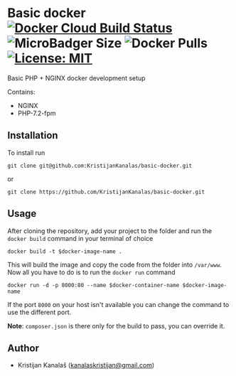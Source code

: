 # Basic docker [![Docker Cloud Build Status](https://img.shields.io/docker/cloud/build/kristijank/basic-docker.svg)](https://hub.docker.com/r/kristijank/basic-docker/builds) ![MicroBadger Size](https://img.shields.io/microbadger/image-size/kristijank/basic-docker.svg) ![Docker Pulls](https://img.shields.io/docker/pulls/kristijank/basic-docker.svg) [![License: MIT](https://img.shields.io/badge/License-MIT-yellow.svg)](https://opensource.org/licenses/MIT)
Basic PHP + NGINX docker development setup

Contains:
- NGINX
- PHP-7.2-fpm

## Installation

To install run 
```
git clone git@github.com:KristijanKanalas/basic-docker.git
```
or
```
git clone https://github.com/KristijanKanalas/basic-docker.git
```

## Usage

After cloning the repository, add your project to the folder and run
the `docker build` command in your terminal of choice

```
docker build -t $docker-image-name . 
```

This will build the image and copy the code from the folder into `/var/www`.
Now all you have to do is to run the `docker run` command

```
docker run -d -p 8000:80 --name $docker-container-name $docker-image-name
```

If the port `8000` on your host isn't available you can change the command to use the different port.

**Note**: `composer.json` is there only for the build to pass, you can override it. 

## Author
- Kristijan Kanalaš (kanalaskristijan@gmail.com)
